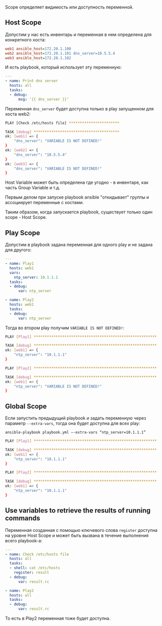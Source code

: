 Scope определяет видимость или доступность переменной.

## Host Scope

Допустим у нас есть инвентарь и переменная в нем определена для конкретного хоста:

```ini
web1 ansible_host=172.20.1.100
web2 ansible_host=172.20.1.101 dns_server=10.5.5.4
web3 ansible_host=172.20.1.102
```

И есть playbook, который использует эту переменную:

```yaml
---
- name: Print dns server
  hosts: all
  tasks:
  - debug:
      msg: ‘{{ dns_server }}’
```

Переменная `dns_server` будет доступна только в play запущенном для хоста web2:

```bash
PLAY [Check /etc/hosts file] ***********************

TASK [debug] ***************************************
ok: [web1] => {
    "dns_server": "VARIABLE IS NOT DEFINED!"
}
ok: [web2] => {
    "dns_server": "10.5.5.4"
}
ok: [web3] => {
    "dns_server": "VARIABLE IS NOT DEFINED!"
}
```

Host Variable может быть определена где угодно - в инвентаре, как часть Group Variable и т.д.

Первым делом при запуске playbook ansible "откидывает" группы и ассоциирует переменные с хостами.

Таким образом, когда запускается playbook, существует только один scope - Host Scope.

## Play Scope

Допустим в playbook задана переменная для одного play и не задана для другого:

```yaml
---
- name: Play1
  hosts: web1
  vars:
    ntp_server: 10.1.1.1
  tasks:
  - debug:
      var: ntp_server

- name: Play2
  hosts: web1
  tasks:
  - debug:
      var: ntp_server
```

Тогда во втором play получим `VARIABLE IS NOT DEFINED!`:

```bash
PLAY [Play1] ********************************************************

TASK [debug] ********************************************************
ok: [web1] => {
    "ntp_server": "10.1.1.1"
}

PLAY [Play2] ********************************************************

TASK [debug] ********************************************************
ok: [web1] => {
    "ntp_server": "VARIABLE IS NOT DEFINED!"
}
```

## Global Scope

Если запустить предыдущий playbook и задать переменную через параметр `--extra-vars`, тогда она будет доступна для всех play:

`ansible-playbook playbook.yml –-extra-vars “ntp_server=10.1.1.1”`

```bash
PLAY [Play1] ********************************************************

TASK [debug] ********************************************************
ok: [web1] => {
    "ntp_server": "10.1.1.1"
}

PLAY [Play2] ********************************************************

TASK [debug] ********************************************************
ok: [web1] => {
    "ntp_server": "10.1.1.1"
}
```

## Use variables to retrieve the results of running commands

Переменная созданная с помощью ключевого слова `register` доступна на уровне Host Scope и может быть вызвана в течение выполнения всего playbook-а:

```yaml
---
- name: Check /etc/hosts file
  hosts: all
  tasks:
  - shell: cat /etc/hosts
    register: result
  - debug:
      var: result.rc

- name: Play2
  hosts: all
  tasks:
  - debug:
      var: result.rc
```

То есть в Play2 переменная тоже будет доступна.